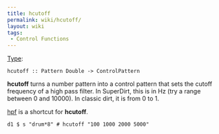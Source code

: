```yaml
---
title: hcutoff
permalink: wiki/hcutoff/
layout: wiki
tags:
 - Control Functions
---
```


[Type](/wiki/Type_signature "wikilink"):

    hcutoff :: Pattern Double -> ControlPattern

**hcutoff** turns a number pattern into a control pattern that sets the
cutoff frequency of a high pass filter. In SuperDirt, this is in Hz (try
a range between 0 and 10000). In classic dirt, it is from 0 to 1.

[hpf](hpf "wikilink") is a shortcut for **hcutoff**.

    d1 $ s "drum*8" # hcutoff "100 1000 2000 5000"
